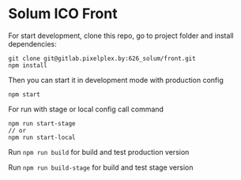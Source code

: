 # Solum ICO Front

For start development, clone this repo, go to project folder and install dependencies:
```npm
git clone git@gitlab.pixelplex.by:626_solum/front.git
npm install
```

Then you can start it in development mode with production config
```npm
npm start
```
For run with stage or local config call command
```
npm run start-stage
// or
npm run start-local
```

Run `npm run build` for build and test production version

Run `npm run build-stage` for build and test stage version